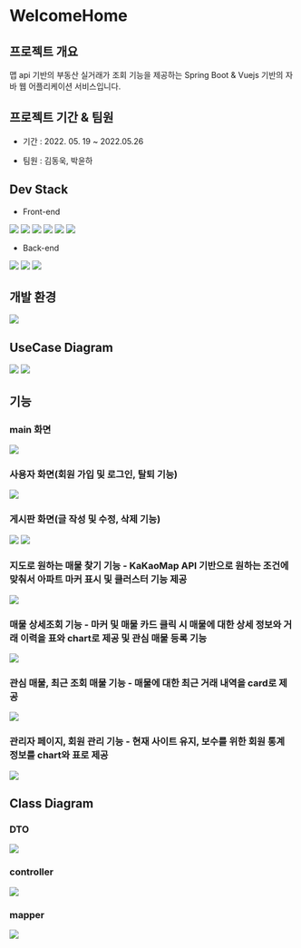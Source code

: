 # WelcomeHome

## 프로젝트 개요
맵 api 기반의 부동산 실거래가 조회 기능을 제공하는 Spring Boot & Vuejs 기반의 자바 웹 어플리케이션 서비스입니다.

## 프로젝트 기간 & 팀원
* 기간 : 2022. 05. 19 ~ 2022.05.26

* 팀원 : 김동욱, 박윤하
## Dev Stack
* Front-end
<div>
<img src="https://img.shields.io/badge/JavaScript-F7DF1E?style=for-the-badge&logo=JavaScript&logoColor=white">
<img src="https://img.shields.io/badge/CSS3-1572B6?style=for-the-badge&logo=CSS3&logoColor=white">
<img src="https://img.shields.io/badge/HTML5-E34F26?style=for-the-badge&logo=HTML5&logoColor=white">
<img src="https://img.shields.io/badge/Vuejs-4FC08D?style=for-the-badge&logo=Vue.js&logoColor=white">
<img src="https://img.shields.io/badge/Chartjs-FF6384?style=for-the-badge&logo=Chart.js&logoColor=white">
<img src="https://img.shields.io/badge/BootStrap-7952B3?style=for-the-badge&logo=Bootstrap&logoColor=white">
</div>

* Back-end
<div>
<img src="https://img.shields.io/badge/java-007396?style=for-the-badge&logo=Java&logoColor=white">
<img src="https://img.shields.io/badge/SpringBoot-6DB33F?style=for-the-badge&logo=SpringBoot&logoColor=white">
<img src="https://img.shields.io/badge/MySQL-4479A1?style=for-the-badge&logo=MySQL&logoColor=white">
</div>

## 개발 환경
<img src="./참고자료/개발 환경.png">

## UseCase Diagram
<img src="./참고자료/UC1.png">
<img src="./참고자료/UC2.png">

## 기능
<h3>main 화면</h3>
<img src="./참고자료/moment1.jpg">
<h3>사용자 화면(회원 가입 및 로그인, 탈퇴 기능)</h3>
<img src="./참고자료/moment2.jpg">
<h3>게시판 화면(글 작성 및 수정, 삭제 기능)</h3>
<img src="./참고자료/moment3.jpg">
<img src="./참고자료/moment4.jpg">
<h3>지도로 원하는 매물 찾기 기능 - KaKaoMap API 기반으로 원하는 조건에 맞춰서 아파트 마커 표시 및 클러스터 기능 제공</h3>
<img src="./참고자료/moment5.jpg">
<h3>매물 상세조회 기능 - 마커 및 매물 카드 클릭 시 매물에 대한 상세 정보와 거래 이력을 표와 chart로 제공 및 관심 매물 등록 기능</h3>
<img src="./참고자료/moment6.jpg">
<h3>관심 매물,  최근 조회 매물 기능 - 매물에 대한 최근 거래 내역을 card로 제공</h3>
<img src="./참고자료/moment7.jpg">
<h3>관리자 페이지, 회원 관리 기능 - 현재 사이트 유지, 보수를 위한 회원 통계 정보를 chart와 표로 제공</h3>
<img src="./참고자료/moment8.jpg">

## Class Diagram
<h3>DTO</h3>
<img src="./참고자료/dto.png">
<h3>controller</h3>
<img src="./참고자료/controller.png">
<h3>mapper</h3>
<img src="./참고자료/mapper.png">
